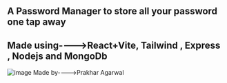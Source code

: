 A Password Manager to store all your password one tap away
-------------------------------------------------------------------------------------------
Made using---->React+Vite, Tailwind , Express , Nodejs and MongoDb
-------------------------------------------------------------------------------------------
![image](https://github.com/user-attachments/assets/f58868ae-36e6-4786-a4ea-7fb4266ad77a)
Made by---->Prakhar Agarwal
